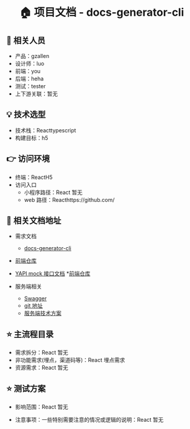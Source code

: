 <h1 align="center">🏠 项目文档 - docs-generator-cli </h1>

## 👤 相关人员

- 产品：gzallen
- 设计师：luo
- 前端：you
- 后端：heha
- 测试：tester
- 上下游关联：暂无

## 💡 技术选型

- 技术栈：Reacttypescript
- 构建目标：h5

## 👉 访问环境

- 终端：ReactH5
- 访问入口
  - 小程序路径：React 暂无
  - web 路径：Reacthttps://github.com/

## 📃 相关文档地址

- 需求文档

  - [docs-generator-cli](https://www.google.com.hk/)

- [前端仓库](https://github.com/cderek/docs-generator-cli)
- [YAPI mock 接口文档](http://google.com/) \*[前端仓库](https://github.com/cderek/docs-generator-cli)
- 服务端相关
  - [Swagger](http://google.com/)
  - [git 地址](http://google.com/)
  - [服务端技术方案](http://google.com/)

## ⭐️ 主流程目录

- 需求拆分：React 暂无
- 非功能需求(埋点，渠道码等)：React 埋点需求
- 资源需求：React 暂无

## ⭐️ 测试方案

- 影响范围：React 暂无

- 注意事项：一些特别需要注意的情况或逻辑的说明：React 暂无
